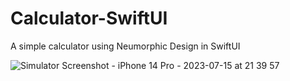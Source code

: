 # Calculator-SwiftUI
A simple calculator using Neumorphic Design in SwiftUI

![Simulator Screenshot - iPhone 14 Pro - 2023-07-15 at 21 39 57](https://github.com/Dilshad-Noushad/Calculator-SwiftUI/assets/109460937/3cc52940-4aa4-499a-89a4-6e55a7547e13)
